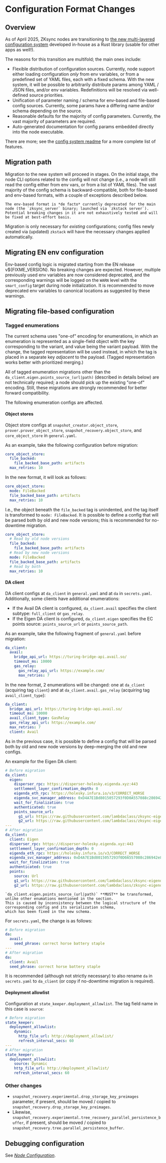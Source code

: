 # Configuration Format Changes

## Overview

As of April 2025, ZKsync nodes are transitioning to
[the new multi-layered configuration system](https://github.com/matter-labs/smart-config) developed in-house as a Rust
library (usable for other apps as well!).

The reasons for this transition are multifold; the main ones include:

- Flexible distribution of configuration sources. Currently, node support either loading configuration _only_ from env
  variables, or from a predefined set of YAML files, each with a fixed schema. With the new system, it will be possible
  to arbitrarily distribute params among YAML / JSON files, and/or env variables. Redefinitions will be resolved via
  well-defined source priorities.
- Unification of parameter naming / schema for env-based and file-based config sources. Currently, some params have a
  differing name and/or schema depending on the source.
- Reasonable defaults for the majority of config parameters. Currently, the vast majority of parameters are required.
- Auto-generated documentation for config params embedded directly into the node executable.

There are more; see the
[config system readme](https://github.com/matter-labs/smart-config/tree/main/crates/smart-config#readme) for a more
complete list of features.

## Migration path

Migration to the new system will proceed in stages. On the initial stage, the node CLI options related to the config
will not change (i.e., a node will still read the config either from env vars, or from a list of YAML files). The vast
majority of the config schema is backward-compatible, both for file-based and env-based formats, with a couple of
exceptions described below.

```admonish warning
The env-based format is *de facto* currently deprecated for the main node (the `zksync_server` binary; launched via `zkstack server`).
Potential breaking changes in it are not exhaustively tested and will be fixed at best-effort basis.
```

Migration is only necessary for _existing_ configurations; config files newly created via (updated) `zkstack` will have
the necessary changes applied automatically.

## Migrating EN env configuration

Env-based config logic is migrated starting from the EN release v${FIXME_VERSION}. No breaking changes are expected.
However, multiple previously used env variables are now considered deprecated, and the corresponding warnings will be
logged on the `WARN` level with the `smart_config` target during node initialization. It is recommended to move
deprecated env variables to canonical locations as suggested by these warnings.

## Migrating file-based configuration

### Tagged enumerations

The current schema uses "one-of" encoding for enumerations, in which an enumeration is represented as a single-field
object with the key corresponding to the variant, and value being the variant payload. With the change, the tagged
representation will be used instead, in which the tag is placed in a separate key _adjacent_ to the payload. (Tagged
representation works better with prioritized merging.)

All of tagged enumeration migrations other than the `da_client.eigen.points_source_(url|path)` (described in details
below) are not technically required; a node should pick up the existing "one-of" encoding. Still, these migrations are
strongly recommended for better forward compatibility.

The following enumeration configs are affected.

#### Object stores

Object store configs at `snapshot_creator.object_store`, `prover.prover_object_store`, `snapshot_recovery.object_store`,
and `core_object_store` in `general.yaml`.

As an example, take the following configuration before migration:

```yaml
core_object_store:
  file_backed:
    file_backed_base_path: artifacts
  max_retries: 10
```

In the new format, it will look as follows:

```yaml
core_object_store:
  mode: FileBacked
  file_backed_base_path: artifacts
  max_retries: 10
```

I.e., the object beneath the `file_backed` tag is unindented, and the tag itself is transformed to `mode: FileBacked`.
It is possible to define a config that will be parsed both by old and new node versions; this is recommended for
no-downtime migration.

```yaml
core_object_store:
  # Read by old node versions
  file_backed:
    file_backed_base_path: artifacts
  # Read by new node versions
  mode: FileBacked
  file_backed_base_path: artifacts
  # Read by both
  max_retries: 10
```

#### DA client

DA client configs at `da_client` in `general.yaml` and at `da` in `secrets.yaml`. Additionally, some clients have
additional enumerations:

- If the Avail DA client is configured, `da_client.avail` specifies the client subtype: `full_client` or `gas_relay`.
- If the Eigen DA client is configured, `da_client.eigen` specifies the EC points source: `points_source_url` or
  `points_source_path`.

As an example, take the following fragment of `general.yaml` before migration:

```yaml
da_client:
  avail:
    bridge_api_url: https://turing-bridge-api.avail.so/
    timeout_ms: 10000
    gas_relay:
      gas_relay_api_url: https://example.com/
      max_retries: 7
```

In the new format, 2 enumerations will be changed: one at `da_client` (acquiring tag `client`) and at
`da_client.avail.gas_relay` (acquiring tag `avail_client_type`):

```yaml
da_client:
  bridge_api_url: https://turing-bridge-api.avail.so/
  timeout_ms: 10000
  avail_client_type: GasRelay
  gas_relay_api_url: https://example.com/
  max_retries: 7
  client: Avail
```

As in the previous case, it is possible to define a config that will be parsed both by old and new node versions by
deep-merging the old and new configs.

An example for the Eigen DA client:

```yaml
# Before migration
da_client:
  eigen:
    disperser_rpc: https://disperser-holesky.eigenda.xyz:443
    settlement_layer_confirmation_depth: 0
    eigenda_eth_rpc: https://holesky.infura.io/v3/CORRECT_HORSE
    eigenda_svc_manager_address: 0xD4A7E1Bd8015057293f0D0A557088c286942e84b
    wait_for_finalization: true
    authenticated: true
    points_source_url:
      g1_url: https://raw.githubusercontent.com/lambdaclass/zksync-eigenda-tools/6944c9b09ae819167ee9012ca82866b9c792d8a1/resources/g1.point
      g2_url: https://raw.githubusercontent.com/lambdaclass/zksync-eigenda-tools/6944c9b09ae819167ee9012ca82866b9c792d8a1/resources/g2.point.powerOf2
---
# After migration
da_client:
  client: Eigen
  disperser_rpc: https://disperser-holesky.eigenda.xyz:443
  settlement_layer_confirmation_depth: 0
  eigenda_eth_rpc: https://holesky.infura.io/v3/CORRECT_HORSE
  eigenda_svc_manager_address: 0xD4A7E1Bd8015057293f0D0A557088c286942e84b
  wait_for_finalization: true
  authenticated: true
  points:
    source: Url
    g1_url: https://raw.githubusercontent.com/lambdaclass/zksync-eigenda-tools/6944c9b09ae819167ee9012ca82866b9c792d8a1/resources/g1.point
    g2_url: https://raw.githubusercontent.com/lambdaclass/zksync-eigenda-tools/6944c9b09ae819167ee9012ca82866b9c792d8a1/resources/g2.point.powerOf2
```

```admonish note
`da_client.eigen.points_source_(url|path)` **MUST** be transformed, unlike other enumations mentioned in the section.
This is caused by inconsistency between the logical structure of the corresponding config and its serialization schema,
which has been fixed in the new schema.
```

For `secrets.yaml`, the change is as follows:

```yaml
# Before migration
da:
  avail:
    seed_phrase: correct horse battery staple
---
# After migration
da:
  client: Avail
  seed_phrase: correct horse battery staple
```

It is recommended (although not strictly necessary) to also rename `da` in `secrets.yaml` to `da_client` (or copy if
no-downtime migration is required).

#### Deployment allowlist

Configuration at `state_keeper.deployment_allowlist`. The tag field name in this case is `source`:

```yaml
# Before migration
state_keeper:
  deployment_allowlist:
    dynamic:
      http_file_url: http://deployment_allowlist/
      refresh_interval_secs: 60
---
# After migration
state_keeper:
  deployment_allowlist:
    source: Dynamic
    http_file_url: http://deployment_allowlist/
    refresh_interval_secs: 60
```

### Other changes

- `snapshot_recovery.experimental.drop_storage_key_preimages` parameter, if present, should be moved / copied to
  `snapshot_recovery.drop_storage_key_preimages`.
- Likewise, `snapshot_recovery.experimental.tree_recovery_parallel_persistence_buffer`, if present, should be moved /
  copied to `snapshot_recovery.tree.parallel_persistence_buffer`.

## Debugging configuration

See [_Node Configuration_](../guides/external-node/02_configuration.md#debugging-configuration).

